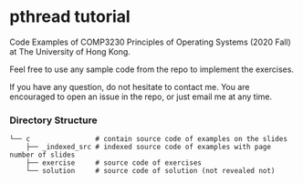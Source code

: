 # pthread tutorial

Code Examples of COMP3230 Principles of Operating Systems (2020 Fall) at The University of Hong Kong.

Feel free to use any sample code from the repo to implement the exercises.

If you have any question, do not hesitate to contact me. You are encouraged to open an issue in the repo, or just email me at any time.

### Directory Structure
```
└── c                # contain source code of examples on the slides
    ├── _indexed_src # indexed source code of examples with page number of slides
    ├── exercise     # source code of exercises
    └── solution     # source code of solution (not revealed not)
```
